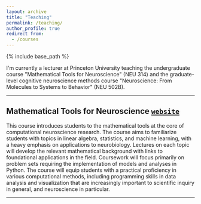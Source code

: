 ```yaml
---
layout: archive
title: "Teaching"
permalink: /teaching/
author_profile: true
redirect from:
  - /courses
---
```


{% include base_path %}

I'm currently a lecturer at Princeton University teaching the undergraduate course "Mathematical Tools for Neuroscience" (NEU 314) and the graduate-level cognitive neuroscience methods course "Neuroscience: From Molecules to Systems to Behavior" (NEU 502B).

---

## Mathematical Tools for Neuroscience [`website`](https://snastase.github.io/teaching/neu314)

This course introduces students to the mathematical tools at the core of computational neuroscience research. The course aims to familiarize students with topics in linear algebra, statistics, and machine learning, with a heavy emphasis on applications to neurobiology. Lectures on each topic will develop the relevant mathematical background with links to foundational applications in the field. Coursework will focus primarily on problem sets requiring the implementation of models and analyses in Python. The course will equip students with a practical proficiency in various computational methods, including programming skills in data analysis and visualization that are increasingly important to scientific inquiry in general, and neuroscience in particular.

---
